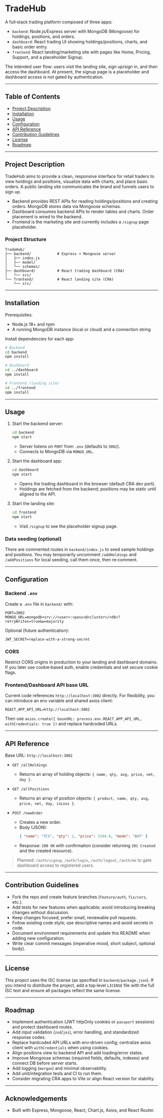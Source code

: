 # TradeHub

A full‑stack trading platform composed of three apps:

- `backend`: Node.js/Express server with MongoDB (Mongoose) for holdings, positions, and orders.
- `dashboard`: React trading UI showing holdings/positions, charts, and basic order entry.
- `frontend`: React landing/marketing site with pages like Home, Pricing, Support, and a placeholder Signup.

The intended user flow: users visit the landing site, sign up/sign in, and then access the dashboard. At present, the signup page is a placeholder and dashboard access is not gated by authentication.

---

## Table of Contents
- [Project Description](#project-description)
- [Installation](#installation)
- [Usage](#usage)
- [Configuration](#configuration)
- [API Reference](#api-reference)
- [Contribution Guidelines](#contribution-guidelines)
- [License](#license)
- [Roadmap](#roadmap)

---

## Project Description
TradeHub aims to provide a clean, responsive interface for retail traders to view holdings and positions, visualize data with charts, and place basic orders. A public landing site communicates the brand and funnels users to sign up.

- Backend provides REST APIs for reading holdings/positions and creating orders. MongoDB stores data via Mongoose schemas.
- Dashboard consumes backend APIs to render tables and charts. Order placement is wired to the backend.
- Frontend is the marketing site and currently includes a `/signup` page placeholder.

### Project Structure
```
TradeHub/
├── backend/            # Express + Mongoose server
│   ├── index.js
│   ├── model/
│   └── schemas/
├── dashboard/          # React trading dashboard (CRA)
│   └── src/
└── frontend/           # React landing site (CRA)
    └── src/
```

---

## Installation
Prerequisites:
- Node.js 18+ and npm
- A running MongoDB instance (local or cloud) and a connection string

Install dependencies for each app:

```bash
# Backend
cd backend
npm install

# Dashboard
cd ../dashboard
npm install

# Frontend (landing site)
cd ../frontend
npm install
```

---

## Usage
1. Start the backend server:
   ```bash
   cd backend
   npm start
   ```
   - Server listens on `PORT` from `.env` (defaults to `3002`).
   - Connects to MongoDB via `MONGO_URL`.

2. Start the dashboard app:
   ```bash
   cd dashboard
   npm start
   ```
   - Opens the trading dashboard in the browser (default CRA dev port).
   - Holdings are fetched from the backend; positions may be static until aligned to the API.

3. Start the landing site:
   ```bash
   cd frontend
   npm start
   ```
   - Visit `/signup` to see the placeholder signup page.

### Data seeding (optional)
There are commented routes in `backend/index.js` to seed sample holdings and positions. You may temporarily uncomment `/addHoldings` and `/addPositions` for local seeding, call them once, then re‑comment.

---

## Configuration
### Backend `.env`
Create a `.env` file in `backend/` with:
```
PORT=3002
MONGO_URL=mongodb+srv://<user>:<pass>@<cluster>/<db>?retryWrites=true&w=majority
```
Optional (future authentication):
```
JWT_SECRET=replace-with-a-strong-secret
```

### CORS
Restrict CORS origins in production to your landing and dashboard domains. If you later use cookie‑based auth, enable credentials and set secure cookie flags.

### Frontend/Dashboard API base URL
Current code references `http://localhost:3002` directly. For flexibility, you can introduce an env variable and shared axios client:
```
REACT_APP_API_URL=http://localhost:3002
```
Then use `axios.create({ baseURL: process.env.REACT_APP_API_URL, withCredentials: true })` and replace hardcoded URLs.

---

## API Reference
Base URL: `http://localhost:3002`

- `GET /allHoldings`
  - Returns an array of holding objects: `{ name, qty, avg, price, net, day }`.

- `GET /allPositions`
  - Returns an array of position objects: `{ product, name, qty, avg, price, net, day, isLoss }`.

- `POST /newOrder`
  - Creates a new order.
  - Body (JSON):
    ```json
    { "name": "TCS", "qty": 1, "price": 3194.8, "mode": "BUY" }
    ```
  - Response: `200 OK` with confirmation (consider returning `201 Created` and the created resource).

> Planned: `/auth/signup`, `/auth/login`, `/auth/logout`, `/auth/me` to gate dashboard access to registered users.

---

## Contribution Guidelines
- Fork the repo and create feature branches (`feature/auth`, `fix/cors`, etc.).
- Add tests for new features when applicable; avoid introducing breaking changes without discussion.
- Keep changes focused; prefer small, reviewable pull requests.
- Follow existing code style; use descriptive names and avoid secrets in code.
- Document environment requirements and update this README when adding new configuration.
- Write clear commit messages (imperative mood, short subject, optional body).

---

## License
This project uses the ISC license (as specified in `backend/package.json`). If you intend to distribute the project, add a top‑level `LICENSE` file with the full ISC text and ensure all packages reflect the same license.

---

## Roadmap
- Implement authentication (JWT httpOnly cookies or `passport` sessions) and protect dashboard routes.
- Add input validation (`zod`/`joi`), error handling, and standardized response codes.
- Replace hardcoded API URLs with env‑driven config; centralize axios client with `withCredentials` when using cookies.
- Align positions view to backend API and add loading/error states.
- Improve Mongoose schemas (required fields, defaults, indexes) and connect DB before server starts.
- Add logging (`morgan`) and minimal observability.
- Add unit/integration tests and CI to run them.
- Consider migrating CRA apps to Vite or align React version for stability.

---

## Acknowledgements
- Built with Express, Mongoose, React, Chart.js, Axios, and React Router.